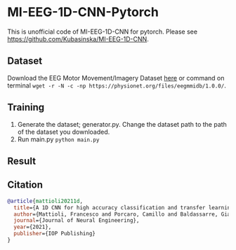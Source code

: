 # MI-EEG-1D-CNN-Pytorch

This is unofficial code of MI-EEG-1D-CNN for pytorch. Please see https://github.com/Kubasinska/MI-EEG-1D-CNN.



## Dataset

Download the EEG Motor Movement/Imagery Dataset [here](https://physionet.org/content/eegmmidb/1.0.0/) or command on terminal `wget -r -N -c -np https://physionet.org/files/eegmmidb/1.0.0/`.

## Training

1. Generate the dataset; generator.py. Change the dataset path to the path of the dataset you downloaded.
2. Run main.py `python main.py`

## Result


## Citation
```bibtex
@article{mattioli20211d,
  title={A 1D CNN for high accuracy classification and transfer learning in motor imagery EEG-based brain-computer interface},
  author={Mattioli, Francesco and Porcaro, Camillo and Baldassarre, Gianluca},
  journal={Journal of Neural Engineering},
  year={2021},
  publisher={IOP Publishing}
}
```
